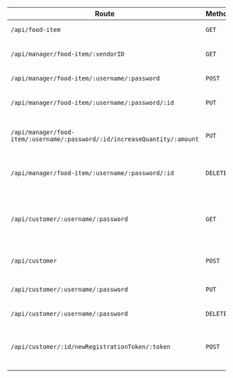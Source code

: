 | Route | Method | Data | Config | Description | Result Type | 
| --- | --- | --- | --- | --- | --- |
| `/api/food-item` | `GET` | `null` | `null` | Get all food item | `{id:String,vendorID:String,name:String,price:Number,quantity:Number,categories:String[],description:String,photo:String,rating:Number,ratingTimes:Number}[]` |
| `/api/manager/food-item/:vendorID` | `GET` | `null` | `null` | Get all food item by vendorID | `{id:String,vendorID:String,name:String,price:Number,quantity:Number,categories:String[],description:String,photo:String,rating:Number,ratingTimes:Number}[]` |
| `/api/manager/food-item/:username/:password` | `POST` | `{name:String,price:Number,quantity:Number,categories:String[],description:String,photo:String}` | `headers:"Content-Type":"application/json"` | Create new food item | `{status:Boolean,[id:String]}` |
| `/api/manager/food-item/:username/:password/:id` | `PUT` | `{name:String,price:Number,categories:String[],description:String,photo:String}` | `headers:"Content-Type":"application/json"` | Modify existing food item | `{status:Boolean}` |
| `/api/manager/food-item/:username/:password/:id/increaseQuantity/:amount` | `PUT` | `null` | `null` | Increase quantity of food item by id | `{status:Boolean}` |
| `/api/manager/food-item/:username/:password/:id` | `DELETE` | `null` | `null` | Delete existing food item by id | `{status:Boolean}` |
| `/api/customer/:username/:password` | `GET` | `null` | `null` | Get customer account by username and password | `{id:String,username:String,password:String,firstname:String,lastname:String,email:String,registrationTokens:String[]}` |
| `/api/customer` | `POST` | `{username:String,password:String,firstname:String,lastname:String,email:String}` | `headers:"Content-Type":"application/json"` | Create new customer account | `{id:String}?` |
| `/api/customer/:username/:password` | `PUT` | `{password:String,firstname:String,lastname:String,email:String}` | `headers:"Content-Type":"application/json"` | Modify account infomation | `{status:Boolean}` |
| `/api/customer/:username/:password`  | `DELETE` | `null` | `null` | Delete account | `{status:Boolean}` |
| `/api/customer/:id/newRegistrationToken/:token` | `POST` | `null` | `null` | add new registration token to account by id | `{status:Boolean}` |

